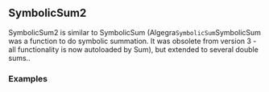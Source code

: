##  SymbolicSum2 

SymbolicSum2 is similar to SymbolicSum (Algegra`SymbolicSum`SymbolicSum was a function to do symbolic summation. It was obsolete from version 3 - all functionality is now autoloaded by Sum), but extended to several double sums..

###  Examples 
